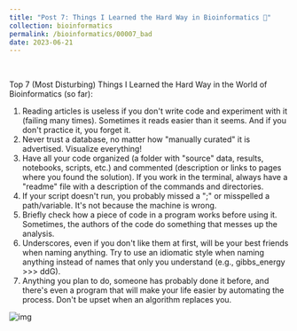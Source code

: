 ```yaml
---
title: "Post 7: Things I Learned the Hard Way in Bioinformatics 🤕"
collection: bioinformatics
permalink: /bioinformatics/00007_bad
date: 2023-06-21
---
```


&nbsp;

Top 7 (Most Disturbing) Things I Learned the Hard Way in the World of Bioinformatics (so far):

1. Reading articles is useless if you don't write code and experiment with it (failing many times). Sometimes it reads easier than it seems. And if you don't practice it, you forget it.
1. Never trust a database, no matter how "manually curated" it is advertised. Visualize everything!
1. Have all your code organized (a folder with "source" data, results, notebooks, scripts, etc.) and commented (description or links to pages where you found the solution). If you work in the terminal, always have a "readme" file with a description of the commands and directories.
1. If your script doesn't run, you probably missed a ";" or misspelled a path/variable. It's not because the machine is wrong.
1. Briefly check how a piece of code in a program works before using it. Sometimes, the authors of the code do something that messes up the analysis.
1. Underscores, even if you don't like them at first, will be your best friends when naming anything. Try to use an idiomatic style when naming anything instead of names that only you understand (e.g., gibbs_energy >>> ddG).
1. Anything you plan to do, someone has probably done it before, and there's even a program that will make your life easier by automating the process. Don't be upset when an algorithm replaces you.

![img](/images/bioinformatics/00007_top7.jpg)


